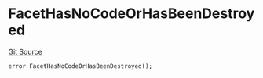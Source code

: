 # FacetHasNoCodeOrHasBeenDestroyed
[Git Source](https://github.com/thrackle-io/rules-engine/blob/bcad51a5d60a6bc42c4bd815f4a14c769889cdc7/src/client/token/handler/diamond/HandlerDiamond.sol)


```solidity
error FacetHasNoCodeOrHasBeenDestroyed();
```

